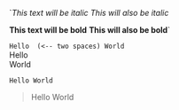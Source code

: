 
`*This text will be italic*
_This will also be italic_

**This text will be bold**
__This will also be bold__`

`Hello  (<-- two spaces)
World`  
Hello  
World

`Hello
World`  
 > Hello World
